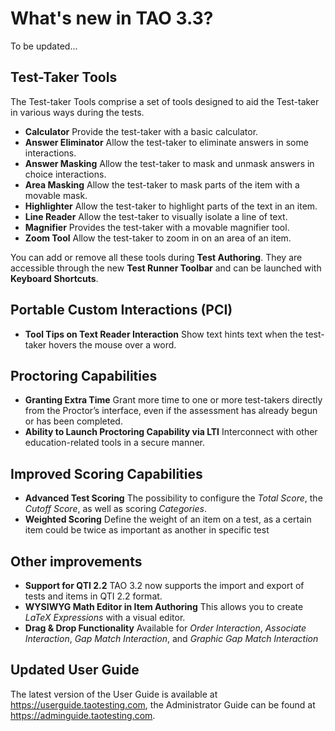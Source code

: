# What's new in TAO 3.3?

To be updated... 

## Test-Taker Tools
The Test-taker Tools comprise a set of tools designed to aid the Test-taker in various ways during the tests.
- **Calculator**
Provide the test-taker with a basic calculator.
- **Answer Eliminator**
Allow the test-taker to eliminate answers in some interactions. 
- **Answer Masking**
Allow the test-taker to mask and unmask answers in choice interactions.
- **Area Masking**
Allow the test-taker to mask parts of the item with a movable mask.
- **Highlighter**
Allow the test-taker to highlight parts of the text in an item.
- **Line Reader**
Allow the test-taker to visually isolate a line of text.
- **Magnifier**
Provides the test-taker with a movable magnifier tool.
- **Zoom Tool**
Allow the test-taker to zoom in on an area of an item.

You can add or remove all these tools during **Test Authoring**. They are accessible through the new **Test Runner Toolbar** and can be launched with **Keyboard Shortcuts**.

## Portable Custom Interactions (PCI)
- **Tool Tips on Text Reader Interaction**
Show text hints text when the test-taker hovers the mouse over a word.


## Proctoring Capabilities
- **Granting Extra Time**
Grant more time to one or more test-takers directly from the Proctor’s interface, even if the assessment has already begun or has been completed.
- **Ability to Launch Proctoring Capability via LTI**
Interconnect with other education-related tools in a secure manner.

##  Improved Scoring Capabilities
- **Advanced Test Scoring**
The possibility to configure the _Total Score_, the _Cutoff Score_, as well as scoring _Categories_.
- **Weighted Scoring**
Define the weight of an item on a test, as a certain item could be twice as important as another in specific test

## Other improvements
- **Support for QTI 2.2**
TAO 3.2 now supports the import and export of tests and items in QTI 2.2 format.
- **WYSIWYG Math Editor in Item Authoring**
This allows you to create _LaTeX Expressions_ with a visual editor.
- **Drag & Drop Functionality**
Available for _Order Interaction_, _Associate Interaction_, _Gap Match Interaction_, and _Graphic Gap Match Interaction_

## Updated User Guide

The latest version of the User Guide is available at https://userguide.taotesting.com, the Administrator Guide can be found at https://adminguide.taotesting.com.
